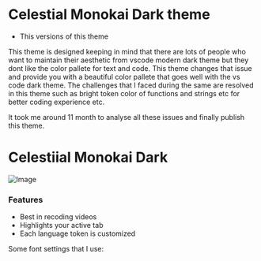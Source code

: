 # Celestial Monokai Dark theme

* This versions of this theme

This theme is designed keeping in mind that there are lots of
people who want to maintain their aesthetic from vscode modern dark theme but they dont like the color pallete for text and code. This theme changes that issue and provide you with a beautiful color pallete that goes well with the vs code dark theme. The challenges that I faced during the same are resolved in this theme such as bright token color of functions and strings etc for better coding experience etc.

It took me around 11 month to analyse all these issues and finally publish this theme.


# Celestiial Monokai Dark
![Image]("https://github.com/Atulit95/Celestial-Monokai-dark/blob/main/images/dark-theme.png")

### Features

+ Best in recoding videos
+ Highlights your active tab
+ Each language token is customized

Some font settings that I use:

